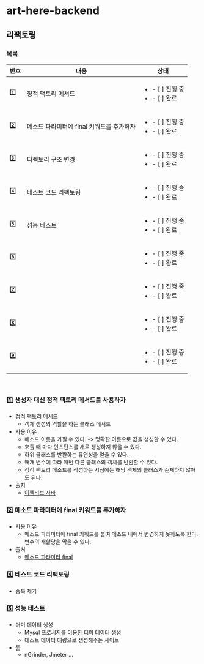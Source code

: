 # art-here-backend

## 리팩토링
### 목록
|번호|내용|상태|
|------|---|---|
|:one:| 정적 팩토리 메서드 |<ul><li>- [ ] 진행 중</li><li>- [ ] 완료</li></ul> |
|:two:| 메소드 파라미터에 final 키워드를 추가하자 |<ul><li>- [ ] 진행 중</li><li>- [ ] 완료</li></ul> |
|:three:| 디렉토리 구조 변경 |<ul><li>- [ ] 진행 중</li><li>- [ ] 완료</li></ul> |
|:four:| 테스트 코드 리팩토링 |<ul><li>- [ ] 진행 중</li><li>- [ ] 완료</li></ul> |
|:five:| 성능 테스트 |<ul><li>- [ ] 진행 중</li><li>- [ ] 완료</li></ul> |
|:six:| |<ul><li>- [ ] 진행 중</li><li>- [ ] 완료</li></ul> |
|:seven:| |<ul><li>- [ ] 진행 중</li><li>- [ ] 완료</li></ul> |
|:eight:| |<ul><li>- [ ] 진행 중</li><li>- [ ] 완료</li></ul> |
|:nine:| |<ul><li>- [ ] 진행 중</li><li>- [ ] 완료</li></ul> |

<br/>

### :one: 생성자 대신 정적 팩토리 메서드를 사용하자
- 정적 팩토리 메서드
  - 객체 생성의 역할을 하는 클래스 메서드
- 사용 이유
  -  메소드 이름을 가질 수 있다. -> 명확한 이름으로 값을 생성할 수 있다.
  -  호출 때 마다 인스턴스를 새로 생성하지 않을 수 있다.
  -  하위 클래스를 반환하는 유연성을 얻을 수 있다.
  -  매개 변수에 따라 매번 다른 클래스의 객체를 반환할 수 있다.
  -  정적 팩토리 메소드를 작성하는 시점에는 해당 객체의 클래스가 존재하지 않아도 된다.
- 출처
  - [이펙티브 자바](https://velog.io/@ljinsk3/%EC%A0%95%EC%A0%81-%ED%8C%A9%ED%86%A0%EB%A6%AC-%EB%A9%94%EC%84%9C%EB%93%9C%EB%8A%94-%EC%99%9C-%EC%82%AC%EC%9A%A9%ED%95%A0%EA%B9%8C#%EC%A0%95%EC%A0%81-%ED%8C%A9%ED%86%A0%EB%A6%AC-%EB%A9%94%EC%84%9C%EB%93%9C-%EB%84%A4%EC%9D%B4%EB%B0%8D-%EC%BB%A8%EB%B2%A4%EC%85%98)


### :two: 메소드 파라미터에 final 키워드를 추가하자
- 사용 이유
  - 메소드 파라미터에 final 키워드를 붙여 메소드 내에서 변경하지 못하도록 한다. 변수의 재할당을 막을 수 있다.
- 출처 
  - [메소드 파라미터 final](https://hudi.blog/intellij-final-keyword/)

### :four: 테스트 코드 리팩토링
- 중복 제거

### :five: 성능 테스트
- 더미 데이터 생성
  - Mysql 프로시저를 이용한 더미 데이터 생성
  - 테스트 데이터 대량으로 생성해주는 사이트
- 툴
  - nGrinder, Jmeter ...

